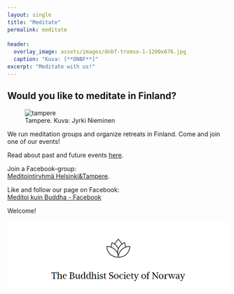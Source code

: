 ```yaml
---
layout: single
title: "Meditate"
permalink: meditate

header:
  overlay_image: assets/images/dnbf-tromso-1-1200x676.jpg
  caption: "Kuva: [**DNBF**]"
excerpt: "Meditate with us!"
---
```

<h2>Would you like to meditate in Finland?</h2>

<figure>
<img src="assets/images/jyrki-nieminen-5zLhWqntDQA-unsplash.jpg" alt="tampere">
  <figcaption>Tampere. Kuva: Jyrki Nieminen</figcaption>
</figure>

We run meditation groups and organize retreats in Finland. Come and join one of our events!

Read about past and future events <a href="https://meditoikuinbuddha.fi/categories/announcements/">here</a>.

Join a Facebook-group:<br> <a href="https://www.facebook.com/groups/416251517754820">Meditointiryhmä Helsinki&Tampere</a>.<br>

Like and follow our page on Facebook:<br> <a href="https://www.facebook.com/profile.php?id=61555870603768">Meditoi kuin Buddha - Facebook</a>

Welcome!

<a href="https://dnbf.org/en">
<img src="assets/images/buddhistsocietyofnorway.png" alt="buddhistsocietyofnorway">
</a>
